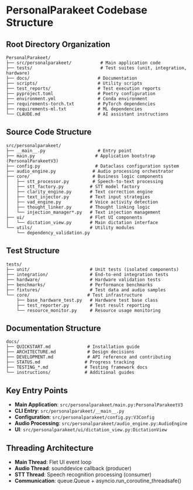 # PersonalParakeet Codebase Structure

## Root Directory Organization
```
PersonalParakeet/
├── src/personalparakeet/           # Main application code
├── tests/                          # Test suites (unit, integration, hardware)
├── docs/                          # Documentation
├── scripts/                       # Utility scripts
├── test_reports/                  # Test execution reports
├── pyproject.toml                 # Poetry configuration
├── environment.yml                # Conda environment
├── requirements-torch.txt         # PyTorch dependencies
├── requirements-ml.txt            # ML dependencies
└── CLAUDE.md                      # AI assistant instructions
```

## Source Code Structure
```
src/personalparakeet/
├── __main__.py                    # Entry point
├── main.py                       # Application bootstrap (PersonalParakeetV3)
├── config.py                     # Dataclass configuration system
├── audio_engine.py              # Audio processing orchestrator
├── core/                        # Business logic components
│   ├── stt_processor.py         # Speech-to-text processing
│   ├── stt_factory.py          # STT model factory
│   ├── clarity_engine.py       # Text correction engine
│   ├── text_injector.py        # Text input strategies
│   ├── vad_engine.py           # Voice activity detection
│   ├── thought_linker.py       # Thought linking logic
│   └── injection_manager*.py   # Text injection management
├── ui/                         # Flet UI components
│   └── dictation_view.py       # Main dictation interface
└── utils/                      # Utility modules
    └── dependency_validation.py
```

## Test Structure
```
tests/
├── unit/                       # Unit tests (isolated components)
├── integration/                # End-to-end integration tests
├── hardware/                   # Hardware validation tests
├── benchmarks/                 # Performance benchmarks
├── fixtures/                   # Test data and audio samples
└── core/                      # Test infrastructure
    ├── base_hardware_test.py   # Hardware test base class
    ├── test_reporter.py        # Test result reporting
    └── resource_monitor.py     # Resource usage monitoring
```

## Documentation Structure
```
docs/
├── QUICKSTART.md              # Installation guide
├── ARCHITECTURE.md            # Design decisions
├── DEVELOPMENT.md             # API reference and contributing
├── STATUS.md                 # Progress tracking
├── TESTING_*.md              # Testing framework docs
└── instructions/             # Additional guides
```

## Key Entry Points
- **Main Application**: `src/personalparakeet/main.py:PersonalParakeetV3`
- **CLI Entry**: `src/personalparakeet/__main__.py`
- **Configuration**: `src/personalparakeet/config.py:V3Config`
- **Audio Processing**: `src/personalparakeet/audio_engine.py:AudioEngine`
- **UI**: `src/personalparakeet/ui/dictation_view.py:DictationView`

## Threading Architecture
- **Main Thread**: Flet UI event loop
- **Audio Thread**: sounddevice callback (producer)
- **STT Thread**: Speech recognition processing (consumer)
- **Communication**: queue.Queue + asyncio.run_coroutine_threadsafe()